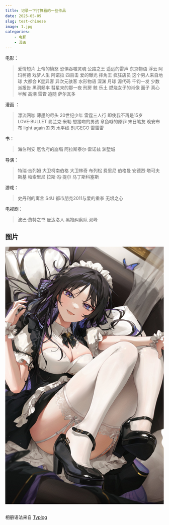 ```yaml
---
title: 记录一下打算看的一些作品
date: 2025-05-09
slug: test-chinese
image: 1.jpg
categories:
    - 电影
    - 漫画
---
```


电影：
>爱情短片
上帝的愤怒
恐惧吞噬灵魂
公路之王
遥远的雷声
东京物语
浮云
阿玛柯德
戏梦人生
阿诺拉
四百击
爱的曝光
摔角王
疯狂店员
这个男人来自地球
大都会
K星异客
异次元骇客
水形物语
深渊
月球
源代码
千钧一发
少数派报告
黑洞频率
彗星来的那一夜
刑房
鲸
乐土
燃烧女子的肖像
面子
真心半解
高潮
雷管
追随
萨尔瓦多


漫画 ：
>漂流网咖
薄墨的尽头
20世纪少年
雷霆三人行
即使我不再是15岁
LOVE·BULLET
弗兰克·米勒
想接吻的男孩
章鱼噼的原罪
末日笔友
晚安布布
light again
割肉
水平线
BUGEGO
雷雷雷


书：
>海伯利安
厄舍府的崩塌
阿拉斯泰尔·雷诺兹 渊堑城

导演：
>特瑞·吉列姆
大卫柯南伯格
大卫林奇
布列松
费里尼
伯格曼
安德烈·塔可夫斯基
帕索里尼
拉斯·冯·提尔
马丁斯科塞斯


游戏：
>史丹利的寓言
S4U 都市朋克2011与爱的重拳
无垠之心

电视剧：
>波巴·费特之书
曼达洛人
黑袍纠察队
双峰
	

## 图片

 ![](2.jpg)  
```markdown

```

相册语法来自 [Typlog](https://typlog.com/)